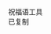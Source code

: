 <html lang="zh-CN">
<head>
  <meta charset="UTF-8">
  <meta name="viewport" content="width=device-width, initial-scale=1.0">
  <title>祝福语</title>
  <script src="https://cdn.tailwindcss.com"></script>
  <link href="https://cdn.jsdelivr.net/npm/font-awesome@4.7.0/css/font-awesome.min.css" rel="stylesheet">
  
  <script>
    tailwind.config = {
      theme: {
        extend: {
          colors: {
            primary: '#165DFF',
            success: '#00B42A',
            neutral: '#F5F7FA',
            'neutral-light': '#F9FAFB',
          },
          fontFamily: {
            inter: ['Inter', 'system-ui', 'sans-serif'],
          },
          boxShadow: {
            'micro': '0 1px 4px rgba(0,0,0,0.05)',
          },
          borderRadius: {
            'sm': '4px',
          }
        },
      }
    }
  </script>
  
  <style type="text/tailwindcss">
    body {
      overscroll-behavior: none;
    }
    .blessing-card {
      transition: transform 0.2s ease, box-shadow 0.2s ease;
    }
    .blessing-card:hover {
      transform: translateX(4px);
      box-shadow: 0 2px 8px rgba(22, 93, 255, 0.1);
    }
  </style>
</head>
<body class="font-inter bg-neutral-light min-h-screen">

  <main class="max-w-6xl mx-auto px-4 pb-12">
    <div class="grid grid-cols-1 gap-3" id="blessingContainer">
      <!-- 祝福语卡片动态生成 -->
    </div>
  </main>

  <footer class="bg-white border-t border-gray-200 py-3">
    <div class="text-center text-xs text-gray-500">
       祝福语工具     </div>
  </footer>

  <div id="toast" class="fixed bottom-6 left-1/2 transform -translate-x-1/2 bg-success text-white px-4 py-2 rounded-sm shadow-md opacity-0 transition-opacity duration-300">
    <i class="fa fa-check mr-1"></i>
    <span>已复制</span>
  </div>

  <script>
       const blessings = [
{id: 1, content: "树荫乘凉蝉鸣悠扬"},
{id: 2, content: "绿荫慢摇夏日长"},
{id: 3, content: "无"},
{id: 4, content: "无"},
{id: 5, content: "炎炎夏日属于我的只有放开那三国2"},
{id: 6, content: "炎炎夏日微风空调肥宅快乐水"},
{id: 7, content: "夏日的灵魂就是空调和西瓜"},
{id: 8, content: "放开那三国2我夏天的快乐"},
{id: 9, content: "放三2的夏日永远缤纷"},
{id: 10, content: "夏日不仅熬夜还要吃宵夜"},
{id: 11, content: "夏天放三2见"},
{id: 12, content: "炎炎夏日也挡不住我爱玩的心"},
{id: 13, content: "无"},
{id: 14, content: "希望夏天可以长一点"},
{id: 15, content: "我永远爱夏天"},
{id: 16, content: "无"},
{id: 17, content: "采一缕清凉的风送给夏日的你"},
{id: 18, content: "夏日的风带来拂面的清爽"},
{id: 19, content: "用快乐做风吹散夏天的炎热"},
{id: 20, content: "用心灵的绿茵遮住太阳查看祝福"},
{id: 21, content: "雨后的霓虹是最美的夏日风景"},
{id: 22, content: "夏天到了要记得去看荷花"},
{id: 23, content: "夏日多暴雨要记得随身带伞啊"},
{id: 24, content: "凉茶绿豆降暑妙招"},
{id: 25, content: "夏日炎炎小心中暑"},
{id: 26, content: "希望你能找到你的夏日限定"},
{id: 27, content: "冰镇西瓜是我爱夏天的理由"},
{id: 28, content: "愿你灿烂如夏花"},
{id: 29, content: "是时候把我的新时装换上了"},
{id: 30, content: "不瞒你说夏天并没有影响我的食欲"},
{id: 31, content: "快把泳装端上来"},
{id: 32, content: "看图解暑也是极好的"},
{id: 33, content: "希望这个夏天没有蚊子叮我"},
{id: 34, content: "山光忽西落"},
{id: 35, content: "池月渐东上"},
{id: 36, content: "散发乘夕凉"},
{id: 37, content: "开轩卧闲敞"},
{id: 38, content: "荷风送香气"},
{id: 39, content: "竹露滴清响"},
{id: 40, content: "夜热依然午热同"},
{id: 41, content: "开门小立月明中"},
{id: 42, content: "竹深树密虫鸣处"},
{id: 43, content: "时有微凉不是风"},
{id: 44, content: "石梁茅屋有弯琦"},
{id: 45, content: "流水溅溅度两陂"},
{id: 46, content: "晴日暖风生麦气"},
{id: 47, content: "绿阴幽草胜花时"},
{id: 48, content: "绿树阴浓夏日长"},
{id: 49, content: "楼台倒影入池塘"},
{id: 50, content: "水晶帘动微风起"},
{id: 51, content: "满架蔷薇一院香"},
{id: 52, content: "无"},
{id: 53, content: "无"},
{id: 54, content: "无"},
{id: 55, content: "无"},
{id: 56, content: "无"},
{id: 57, content: "无"},
{id: 58, content: "无"},
{id: 59, content: "无"},
{id: 60, content: "无"},
{id: 61, content: "无"},
{id: 62, content: "无"},
{id: 63, content: "无"},
{id: 64, content: "无"},
{id: 65, content: "无"},
{id: 66, content: "无"},
{id: 67, content: "无"},
{id: 68, content: "无"},
{id: 69, content: "无"},
{id: 70, content: "无"},
{id: 71, content: "无"},
{id: 72, content: "无"},
{id: 73, content: "无"},
{id: 74, content: "无"},
{id: 75, content: "无"},
{id: 76, content: "无"},
{id: 77, content: "无"},
{id: 78, content: "无"},
{id: 79, content: "无"},
{id: 80, content: "无"},
{id: 81, content: "无"},
{id: 82, content: "无"},
{id: 83, content: "无"},
{id: 84, content: "无"},
{id: 85, content: "无"},
{id: 86, content: "无"},
{id: 87, content: "无"},
{id: 88, content: "无"},
{id: 89, content: "无"},
{id: 90, content: "无"},
{id: 91, content: "无"},
{id: 92, content: "无"},
{id: 93, content: "无"},
{id: 94, content: "无"},
{id: 95, content: "无"},
{id: 96, content: "无"},
{id: 97, content: "无"},
{id: 98, content: "无"},
{id: 99, content: "无"},
{id: 100, content: "无"},
    ];

    // 渲染函数
    function renderBlessings() {
      const container = document.getElementById('blessingContainer');
      container.innerHTML = blessings.map(blessing => `
        <div class="blessing-card bg-white rounded-sm shadow-micro p-3">
          <div class="flex items-center mb-2">
            <div class="w-6 h-6 bg-primary/10 rounded-full flex items-center justify-center mr-2">
              <span class="text-primary font-semibold text-xs">${blessing.id}</span>
            </div>
            <p class="text-gray-800 text-xs ${blessing.content === '无' ? 'text-gray-400 italic' : ''}">
              ${blessing.content || '（无内容）'}
            </p>
          </div>
          <div class="flex justify-between items-center">
            <span class="text-xs text-gray-400">ID: ${blessing.id.toString().padStart(3, '0')}</span>
   // 控制按键大小
            <button class="copy-btn px-8 py-3 bg-primary text-white text-xs rounded-sm" data-id="${blessing.id}">
              <i class="fa fa-copy mr-0.5"></i> 复制
            </button>
          </div>
        </div>
      `).join('');

      // 绑定复制事件
      document.querySelectorAll('.copy-btn').forEach(btn => {
        btn.addEventListener('click', () => {
          const id = parseInt(btn.dataset.id);
          const content = blessings.find(b => b.id === id).content;
          if (content === '无') return showToast('无内容');
          navigator.clipboard.writeText(content).then(() => showToast());
        });
      });
    }

    
    // 初始化渲染
    document.addEventListener('DOMContentLoaded', renderBlessings);

    // 提示框
    function showToast(msg = '已复制') {
      const toast = document.getElementById('toast');
      toast.querySelector('span').textContent = msg;
      toast.classList.add('opacity-100');
      setTimeout(() => toast.classList.remove('opacity-100'), 1500);
    }
  </script>

    
